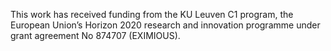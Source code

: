 This work has received funding from the KU Leuven C1 program, the European Union’s Horizon 2020 research and innovation programme under grant agreement No 874707 (EXIMIOUS).
